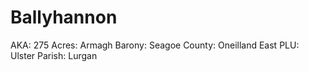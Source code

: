 # Ballyhannon

AKA: 275
Acres: Armagh
Barony: Seagoe
County: Oneilland East
PLU: Ulster
Parish: Lurgan